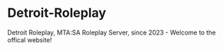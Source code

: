 # Detroit-Roleplay
Detroit Roleplay, MTA:SA Roleplay Server, since 2023 - Welcome to the offical website!
